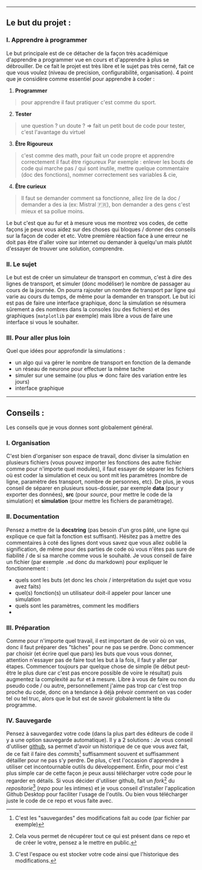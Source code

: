 ***
## Le but du projet :
### I. Apprendre à programmer
Le but principale est de ce détacher de la façon très académique d'apprendre a programmer vue en cours et d'apprendre à plus se débrouiller.
De ce fait le projet est très libre et le sujet pas très cerné, fait ce que vous voulez (niveau de precision, configurabilité, organisation).
4 point que je considère comme essentiel pour apprendre à coder : 
1. **Programmer**
> pour apprendre il faut pratiquer c'est comme du sport.
2. **Tester**
> une question ? un doute ? => fait un petit bout de code pour tester, c'est l'avantage du virtuel
3. **Être Rigoureux**
> c'est comme des math, pour fait un code propre et apprendre correctement il faut être rigoureux
> Par exemple : enlever les bouts de code qui marche pas / qui sont inutile, mettre quelque commentaire (doc des fonctions), nommer correctement ses variables & cie,
4. **Être curieux**
> Il faut se demander comment sa fonctionne, allez lire de la doc / demander a des ia (ex: Mistral 🇫🇷), bon demander a des gens c'est mieux et sa pollue moins.

Le but c'est que au fur et à mesure vous me montrez vos codes, de cette façons je peux vous aidez sur des choses qui bloques / donner des conseils sur la façon de coder et etc.
Votre première réaction face à une erreur ne doit pas être d'aller voire sur internet ou demander à quelqu'un mais plutôt d'essayer de trouver une solution, comprendre.

### II. Le sujet
Le but est de créer un simulateur de transport en commun, c'est à dire des lignes de transport, et simuler (donc modéliser) le nombre de passager au cours de la journée.
On pourra rajouter un nombre de transport par ligne qui varie au cours du temps, de même pour la demander en transport.
Le but ici est pas de faire une interface graphique, donc la simulation se résumera sûrement a des nombres dans la consoles (ou des fichiers) et des graphiques (`matplotlib` par exemple) mais libre a vous de faire une interface si vous le souhaiter.

### III. Pour aller plus loin
Quel que idées pour approfondir la simulations :
- un algo qui va gérer le nombre de transport en fonction de la demande
- un réseau de neurone pour effectuer la même tache
- simuler sur une semaine (ou plus => donc faire des variation entre les jours)
- interface graphique
***
## Conseils :
Les conseils que je vous donnes sont globalement général.
### I. Organisation
C'est bien d'organiser son espace de travail, donc diviser la simulation en plusieurs fichiers (vous pouvez importer les fonctions des autre fichier comme pour n'importe quel modules), il faut essayer de séparer les fichiers où est coder la simulation et ceux ou sont mit les paramètres (nombre de ligne, paramètre des transport, nombre de personnes, etc).
De plus, je vous conseil de séparer en plusieurs sous-dossier, par exemple **data** (pour y exporter des données), **src** (pour *source*, pour mettre le code de la simulation) et **simulation** (pour mettre les fichiers de paramètrage).

### II. Documentation
Pensez a mettre de la **docstring** (pas besoin d'un gros pâté, une ligne qui explique ce que fait la fonction est suffisant).
Hésitez pas à mettre des commentaires à coté des lignes dont vous savez que vous allez oublié la signification, de même pour des parties de code où vous n'êtes pas sure de fiabilité / de si sa marche comme vous le souhaité.
Je vous conseil de faire un fichier (par exemple `.md` donc du markdown) pour expliquer le fonctionnement :
- quels sont les buts (et donc les choix / interprétation du sujet que vosu avez faits)
- quel(s) fonction(s) un utilisateur doit-il appeler pour lancer une simulation
- quels sont les paramètres, comment les modifiers
- 

### III. Préparation
Comme pour n'importe quel travail, il est important de de voir où on vas, donc il faut préparer des "tâches" pour ne pas se perdre.
Donc commencer par choisir (et écrire quel que pars) les buts que vous vous donner, attention n'essayer pas de faire tout les but à la fois, il faut y aller par étapes.
Commencer toujours par quelque chose de simple (le début peut-être le plus dure car c'est pas encore possible de voire le résultat) puis augmentez la complexité au fur et à mesure.
Libre à vous de faire ou non du pseudo code / ou autre, personnellement j'aime pas trop car c'est trop proche du code, donc on a tendance à déjà prévoir comment on vas coder tel ou tel truc, alors que le but est de savoir globalement la tête du programme.

### IV. Sauvegarde
Pensez à sauvegardez votre code (dans la plus part des éditeurs de code il y a une option sauvegarde automatique).
Il y a 2 solutions :
Je vous conseil d'utiliser [github](https://github.com), sa permet d'avoir un historique de ce que vous avez fait, de ce fait il faire des *commits*[^1] suffisamment souvent et suffisamment détailler pour ne pas s'y perdre. De plus, c'est l'occasion d'apprendre à utiliser cet incontournable outils du développement. Enfin, pour moi c'est plus simple car de cette façon je peux aussi télécharger votre code pour le regarder en détails.
Si vous décider d'utiliser github, fait un *fork*[^2] du *repositorie*[^3] (*repo* pour les intimes) et je vous conseil d'installer l'application Github Desktop pour faciliter l'usage de l'outils.
Ou bien vous télécharger juste le code de ce repo et vous faite avec.



[^1]: C'est les "sauvegardes" des modifications fait au code (par fichier par exemple)
[^2]: Cela vous permet de récupérer tout ce qui est présent dans ce repo et de créer le votre, pensez a le mettre en public.
[^3]: C'est l'espace ou est stocker votre code ainsi que l'historique des modifications.
